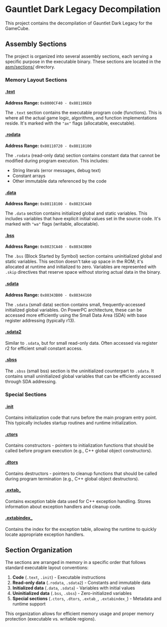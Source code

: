 # Gauntlet Dark Legacy Decompilation

This project contains the decompilation of Gauntlet Dark Legacy for the GameCube.

## Assembly Sections

The project is organized into several assembly sections, each serving a specific purpose in the executable binary. These sections are located in the [asm/sections/](asm/sections/) directory.

### Memory Layout Sections

#### [.text](asm/sections/text.s)
**Address Range:** `0x8000CF40 - 0x801106E0`

The `.text` section contains the executable program code (functions). This is where all the actual game logic, algorithms, and function implementations reside. It's marked with the `"ax"` flags (allocatable, executable).

#### [.rodata](asm/sections/rodata.s)
**Address Range:** `0x80110720 - 0x80118100`

The `.rodata` (read-only data) section contains constant data that cannot be modified during program execution. This includes:
- String literals (error messages, debug text)
- Constant arrays
- Other immutable data referenced by the code

#### [.data](asm/sections/data.s)
**Address Range:** `0x80118100 - 0x8023CA40`

The `.data` section contains initialized global and static variables. This includes variables that have explicit initial values set in the source code. It's marked with `"wa"` flags (writable, allocatable).

#### [.bss](asm/sections/bss.s)
**Address Range:** `0x8023CA40 - 0x80343B00`

The `.bss` (Block Started by Symbol) section contains uninitialized global and static variables. This section doesn't take up space in the ROM; it's allocated at runtime and initialized to zero. Variables are represented with `.skip` directives that reserve space without storing actual data in the binary.

#### [.sdata](asm/sections/sdata.s)
**Address Range:** `0x80343B00 - 0x80344160`

The `.sdata` (small data) section contains small, frequently-accessed initialized global variables. On PowerPC architecture, these can be accessed more efficiently using the Small Data Area (SDA) with base register addressing (typically r13).

#### [.sdata2](asm/sections/sdata2.s)
Similar to `.sdata`, but for small read-only data. Often accessed via register r2 for efficient small constant access.

#### [.sbss](asm/sections/sbss.s)
The `.sbss` (small bss) section is the uninitialized counterpart to `.sdata`. It contains small uninitialized global variables that can be efficiently accessed through SDA addressing.

### Special Sections

#### [.init](asm/sections/init.s)
Contains initialization code that runs before the main program entry point. This typically includes startup routines and runtime initialization.

#### [.ctors](asm/sections/ctors.s)
Contains constructors - pointers to initialization functions that should be called before program execution (e.g., C++ global object constructors).

#### [.dtors](asm/sections/dtors.s)
Contains destructors - pointers to cleanup functions that should be called during program termination (e.g., C++ global object destructors).

#### [.extab_](asm/sections/extab_.s)
Contains exception table data used for C++ exception handling. Stores information about exception handlers and cleanup code.

#### [.extabindex_](asm/sections/extabindex_.s)
Contains the index for the exception table, allowing the runtime to quickly locate appropriate exception handlers.

## Section Organization

The sections are arranged in memory in a specific order that follows standard executable layout conventions:

1. **Code** (`.text`, `.init`) - Executable instructions
2. **Read-only data** (`.rodata`, `.sdata2`) - Constants and immutable data
3. **Initialized data** (`.data`, `.sdata`) - Variables with initial values
4. **Uninitialized data** (`.bss`, `.sbss`) - Zero-initialized variables
5. **Special sections** (`.ctors`, `.dtors`, `.extab_`, `.extabindex_`) - Metadata and runtime support

This organization allows for efficient memory usage and proper memory protection (executable vs. writable regions).
